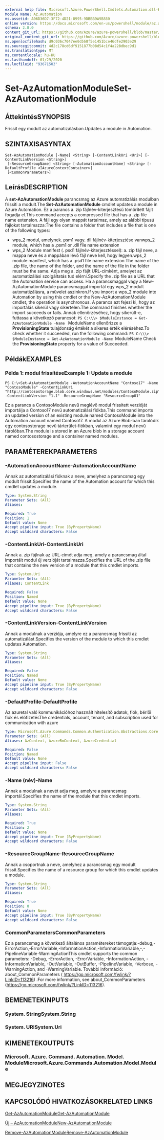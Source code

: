```yaml
---
external help file: Microsoft.Azure.PowerShell.Cmdlets.Automation.dll-Help.xml
Module Name: Az.Automation
ms.assetid: A06D36D7-3F72-4D21-8995-9DBBB9A9B880
online version: https://docs.microsoft.com/en-us/powershell/module/az.automation/set-azautomationmodule
schema: 2.0.0
content_git_url: https://github.com/Azure/azure-powershell/blob/master/src/Automation/Automation/help/Set-AzAutomationModule.md
original_content_git_url: https://github.com/Azure/azure-powershell/blob/master/src/Automation/Automation/help/Set-AzAutomationModule.md
ms.openlocfilehash: d9c036c7047ee0d568f5e1451bce46dfe2903e29
ms.sourcegitcommit: 4d2c178cd6df9151877b08d54c1f4a228dbec9d1
ms.translationtype: MT
ms.contentlocale: hu-HU
ms.lasthandoff: 01/29/2020
ms.locfileid: "93671503"
---
```

# <span data-ttu-id="13b6d-101">Set-AzAutomationModule</span><span class="sxs-lookup"><span data-stu-id="13b6d-101">Set-AzAutomationModule</span></span>

## <span data-ttu-id="13b6d-102">Áttekintés</span><span class="sxs-lookup"><span data-stu-id="13b6d-102">SYNOPSIS</span></span>
<span data-ttu-id="13b6d-103">Frissít egy modult az automatizálásban.</span><span class="sxs-lookup"><span data-stu-id="13b6d-103">Updates a module in Automation.</span></span>

## <span data-ttu-id="13b6d-104">SZINTAXISA</span><span class="sxs-lookup"><span data-stu-id="13b6d-104">SYNTAX</span></span>

```
Set-AzAutomationModule [-Name] <String> [-ContentLinkUri <Uri>] [-ContentLinkVersion <String>]
 [-ResourceGroupName] <String> [-AutomationAccountName] <String> [-DefaultProfile <IAzureContextContainer>]
 [<CommonParameters>]
```

## <span data-ttu-id="13b6d-105">Leírás</span><span class="sxs-lookup"><span data-stu-id="13b6d-105">DESCRIPTION</span></span>
<span data-ttu-id="13b6d-106">A **set-AzAutomationModule** parancsmag az Azure automatizálás modulban frissíti a modult.</span><span class="sxs-lookup"><span data-stu-id="13b6d-106">The **Set-AzAutomationModule** cmdlet updates a module in Azure Automation.</span></span>
<span data-ttu-id="13b6d-107">Ez a parancs a. zip fájlnév-kiterjesztésű tömörített fájlt fogadja el.</span><span class="sxs-lookup"><span data-stu-id="13b6d-107">This command accepts a compressed file that has a .zip file name extension.</span></span>
<span data-ttu-id="13b6d-108">A fájl egy olyan mappát tartalmaz, amely az alábbi típusú fájlokat tartalmazza:</span><span class="sxs-lookup"><span data-stu-id="13b6d-108">The file contains a folder that includes a file that is one of the following types:</span></span> 
- <span data-ttu-id="13b6d-109">wps_2 modul, amelynek. psm1 vagy. dll fájlnév-kiterjesztése van</span><span class="sxs-lookup"><span data-stu-id="13b6d-109">wps_2 module, which has a .psm1 or .dll file name extension</span></span> 
- <span data-ttu-id="13b6d-110">wps_2 Module manifest (. psd1 fájlnév-kiterjesztéssel): a. zip fájl neve, a mappa neve és a mappában lévő fájl neve kell, hogy legyen.</span><span class="sxs-lookup"><span data-stu-id="13b6d-110">wps_2 module manifest, which has a .psd1 file name extension The name of the .zip file, the name of the folder, and the name of the file in the folder must be the same.</span></span>
<span data-ttu-id="13b6d-111">Adja meg a. zip fájlt URL-címként, amelyet az automatizálási szolgáltatás tud elérni.</span><span class="sxs-lookup"><span data-stu-id="13b6d-111">Specify the .zip file as a URL that the Automation service can access.</span></span>
<span data-ttu-id="13b6d-112">Ha a parancsmaggal vagy a New-AzAutomationModule parancsmaggal importál egy wps_2 modult automatizálásra, a művelet aszinkron.</span><span class="sxs-lookup"><span data-stu-id="13b6d-112">If you import a wps_2 module into Automation by using this cmdlet or the New-AzAutomationModule cmdlet, the operation is asynchronous.</span></span>
<span data-ttu-id="13b6d-113">A parancs azt fejezi ki, hogy az importálás sikerül vagy sikertelen.</span><span class="sxs-lookup"><span data-stu-id="13b6d-113">The command finishes whether the import succeeds or fails.</span></span>
<span data-ttu-id="13b6d-114">Annak ellenőrzéséhez, hogy sikerült-e, futtassa a következő parancsot: `PS C:\\\> $ModuleInstance = Get-AzAutomationModule -Name ` ModuleName ellenőrizze a **ProvisioningState** tulajdonság értékét a sikeres érték eléréséhez.</span><span class="sxs-lookup"><span data-stu-id="13b6d-114">To check whether it succeeded, run the following command: `PS C:\\\> $ModuleInstance = Get-AzAutomationModule -Name `ModuleName Check the **ProvisioningState** property for a value of Succeeded.</span></span>

## <span data-ttu-id="13b6d-115">Példák</span><span class="sxs-lookup"><span data-stu-id="13b6d-115">EXAMPLES</span></span>

### <span data-ttu-id="13b6d-116">Példa 1: modul frissítése</span><span class="sxs-lookup"><span data-stu-id="13b6d-116">Example 1: Update a module</span></span>
```
PS C:\>Set-AzAutomationModule -AutomationAccountName "Contoso17" -Name "ContosoModule" -ContentLinkUri "http://contosostorage.blob.core.windows.net/modules/ContosoModule.zip" -ContentLinkVersion "1.1" -ResourceGroupName "ResourceGroup01"
```

<span data-ttu-id="13b6d-117">Ez a parancs a ContosoModule nevű meglévő modul frissített verzióját importálja a Contoso17 nevű automatizálási fiókba.</span><span class="sxs-lookup"><span data-stu-id="13b6d-117">This command imports an updated version of an existing module named ContosoModule into the Automation account named Contoso17.</span></span>  <span data-ttu-id="13b6d-118">A modul az Azure Blob-ban tárolódik egy contosostorage nevű tárterület-fiókban, valamint egy modul nevű tárolóban.</span><span class="sxs-lookup"><span data-stu-id="13b6d-118">The module is stored in an Azure blob in a storage account named contosostorage and a container named modules.</span></span>

## <span data-ttu-id="13b6d-119">PARAMÉTEREK</span><span class="sxs-lookup"><span data-stu-id="13b6d-119">PARAMETERS</span></span>

### <span data-ttu-id="13b6d-120">-AutomationAccountName</span><span class="sxs-lookup"><span data-stu-id="13b6d-120">-AutomationAccountName</span></span>
<span data-ttu-id="13b6d-121">Annak az automatizálási fióknak a neve, amelyhez a parancsmag egy modult frissít.</span><span class="sxs-lookup"><span data-stu-id="13b6d-121">Specifies the name of the Automation account for which this cmdlet updates a module.</span></span>

```yaml
Type: System.String
Parameter Sets: (All)
Aliases:

Required: True
Position: 1
Default value: None
Accept pipeline input: True (ByPropertyName)
Accept wildcard characters: False
```

### <span data-ttu-id="13b6d-122">-ContentLinkUri</span><span class="sxs-lookup"><span data-stu-id="13b6d-122">-ContentLinkUri</span></span>
<span data-ttu-id="13b6d-123">Annak a. zip fájlnak az URL-címét adja meg, amely a parancsmag által importált modul új verzióját tartalmazza.</span><span class="sxs-lookup"><span data-stu-id="13b6d-123">Specifies the URL of the .zip file that contains the new version of a module that this cmdlet imports.</span></span>

```yaml
Type: System.Uri
Parameter Sets: (All)
Aliases: ContentLink

Required: False
Position: Named
Default value: None
Accept pipeline input: True (ByPropertyName)
Accept wildcard characters: False
```

### <span data-ttu-id="13b6d-124">-ContentLinkVersion</span><span class="sxs-lookup"><span data-stu-id="13b6d-124">-ContentLinkVersion</span></span>
<span data-ttu-id="13b6d-125">Annak a modulnak a verziója, amelyre ez a parancsmag frissíti az automatizálást.</span><span class="sxs-lookup"><span data-stu-id="13b6d-125">Specifies the version of the module to which this cmdlet updates Automation.</span></span>

```yaml
Type: System.String
Parameter Sets: (All)
Aliases:

Required: False
Position: Named
Default value: None
Accept pipeline input: True (ByPropertyName)
Accept wildcard characters: False
```

### <span data-ttu-id="13b6d-126">-DefaultProfile</span><span class="sxs-lookup"><span data-stu-id="13b6d-126">-DefaultProfile</span></span>
<span data-ttu-id="13b6d-127">Az azuretal való kommunikációhoz használt hitelesítő adatok, fiók, bérlői fiók és előfizetés</span><span class="sxs-lookup"><span data-stu-id="13b6d-127">The credentials, account, tenant, and subscription used for communication with azure</span></span>

```yaml
Type: Microsoft.Azure.Commands.Common.Authentication.Abstractions.Core.IAzureContextContainer
Parameter Sets: (All)
Aliases: AzContext, AzureRmContext, AzureCredential

Required: False
Position: Named
Default value: None
Accept pipeline input: False
Accept wildcard characters: False
```

### <span data-ttu-id="13b6d-128">-Name (név)</span><span class="sxs-lookup"><span data-stu-id="13b6d-128">-Name</span></span>
<span data-ttu-id="13b6d-129">Annak a modulnak a nevét adja meg, amelyre a parancsmag importál.</span><span class="sxs-lookup"><span data-stu-id="13b6d-129">Specifies the name of the module that this cmdlet imports.</span></span>

```yaml
Type: System.String
Parameter Sets: (All)
Aliases:

Required: True
Position: 2
Default value: None
Accept pipeline input: True (ByPropertyName)
Accept wildcard characters: False
```

### <span data-ttu-id="13b6d-130">-ResourceGroupName</span><span class="sxs-lookup"><span data-stu-id="13b6d-130">-ResourceGroupName</span></span>
<span data-ttu-id="13b6d-131">Annak a csoportnak a neve, amelyhez a parancsmag egy modult frissít.</span><span class="sxs-lookup"><span data-stu-id="13b6d-131">Specifies the name of a resource group for which this cmdlet updates a module.</span></span>

```yaml
Type: System.String
Parameter Sets: (All)
Aliases:

Required: True
Position: 0
Default value: None
Accept pipeline input: True (ByPropertyName)
Accept wildcard characters: False
```

### <span data-ttu-id="13b6d-132">CommonParameters</span><span class="sxs-lookup"><span data-stu-id="13b6d-132">CommonParameters</span></span>
<span data-ttu-id="13b6d-133">Ez a parancsmag a következő általános paramétereket támogatja:-debug,-ErrorAction,-ErrorVariable,-InformationAction,-InformationVariable,-,-PipelineVariable-WarningAction</span><span class="sxs-lookup"><span data-stu-id="13b6d-133">This cmdlet supports the common parameters: -Debug, -ErrorAction, -ErrorVariable, -InformationAction, -InformationVariable, -OutVariable, -OutBuffer, -PipelineVariable, -Verbose, -WarningAction, and -WarningVariable.</span></span> <span data-ttu-id="13b6d-134">További információ: about_CommonParameters ( https://go.microsoft.com/fwlink/?LinkID=113216) .</span><span class="sxs-lookup"><span data-stu-id="13b6d-134">For more information, see about_CommonParameters (https://go.microsoft.com/fwlink/?LinkID=113216).</span></span>

## <span data-ttu-id="13b6d-135">BEMENETEK</span><span class="sxs-lookup"><span data-stu-id="13b6d-135">INPUTS</span></span>

### <span data-ttu-id="13b6d-136">System. String</span><span class="sxs-lookup"><span data-stu-id="13b6d-136">System.String</span></span>

### <span data-ttu-id="13b6d-137">System. URI</span><span class="sxs-lookup"><span data-stu-id="13b6d-137">System.Uri</span></span>

## <span data-ttu-id="13b6d-138">KIMENETEK</span><span class="sxs-lookup"><span data-stu-id="13b6d-138">OUTPUTS</span></span>

### <span data-ttu-id="13b6d-139">Microsoft. Azure. Command. Automation. Model. Module</span><span class="sxs-lookup"><span data-stu-id="13b6d-139">Microsoft.Azure.Commands.Automation.Model.Module</span></span>

## <span data-ttu-id="13b6d-140">MEGJEGYZI</span><span class="sxs-lookup"><span data-stu-id="13b6d-140">NOTES</span></span>

## <span data-ttu-id="13b6d-141">KAPCSOLÓDÓ HIVATKOZÁSOK</span><span class="sxs-lookup"><span data-stu-id="13b6d-141">RELATED LINKS</span></span>

[<span data-ttu-id="13b6d-142">Get-AzAutomationModule</span><span class="sxs-lookup"><span data-stu-id="13b6d-142">Get-AzAutomationModule</span></span>](./Get-AzAutomationModule.md)

[<span data-ttu-id="13b6d-143">Új – AzAutomationModule</span><span class="sxs-lookup"><span data-stu-id="13b6d-143">New-AzAutomationModule</span></span>](./New-AzAutomationModule.md)

[<span data-ttu-id="13b6d-144">Remove-AzAutomationModule</span><span class="sxs-lookup"><span data-stu-id="13b6d-144">Remove-AzAutomationModule</span></span>](./Remove-AzAutomationModule.md)


